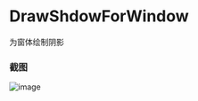 # DrawShdowForWindow
为窗体绘制阴影

### 截图
![image](https://raw.github.com/CuteLeon/DrawShdowForWindow/master/生成/截图.png)
